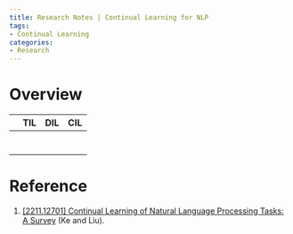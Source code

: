 ```yaml
---
title: Research Notes | Continual Learning for NLP
tags: 
- Continual Learning
categories:
- Research
---
```


# Overview

|      | TIL  | DIL  | CIL  |
| ---- | ---- | ---- | ---- |
|      |      |      |      |
|      |      |      |      |
|      |      |      |      |
|      |      |      |      |
|      |      |      |      |
|      |      |      |      |
|      |      |      |      |



# Reference

1.   [[2211.12701] Continual Learning of Natural Language Processing Tasks: A Survey](https://arxiv.org/abs/2211.12701) (Ke and Liu).